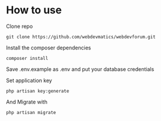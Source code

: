 # How to use


Clone repo

	git clone https://github.com/webdevmatics/webdevforum.git
Install the composer dependencies

	composer install
	
Save .env.example as .env and put your database credentials

Set application key

	php artisan key:generate        

And Migrate with

`php artisan migrate`
